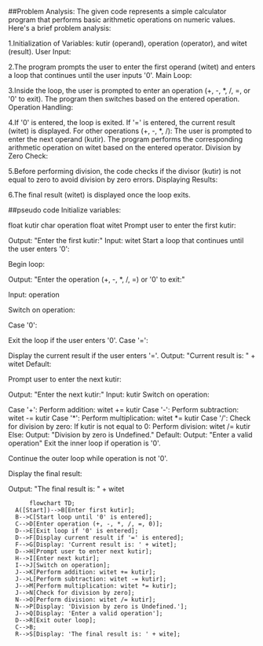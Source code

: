 
##Problem Analysis:
The given code represents a simple calculator program that performs basic arithmetic operations on numeric values. Here's a brief problem analysis:

1.Initialization of Variables: kutir (operand), operation (operator), and witet (result).
User Input:

2.The program prompts the user to enter the first operand (witet) and enters a loop that continues until the user inputs '0'.
Main Loop:

3.Inside the loop, the user is prompted to enter an operation (+, -, *, /, =, or '0' to exit).
The program then switches based on the entered operation.
Operation Handling:

4.If '0' is entered, the loop is exited.
If '=' is entered, the current result (witet) is displayed.
For other operations (+, -, *, /):
The user is prompted to enter the next operand (kutir).
The program performs the corresponding arithmetic operation on witet based on the entered operator.
Division by Zero Check:

5.Before performing division, the code checks if the divisor (kutir) is not equal to zero to avoid division by zero errors.
Displaying Results:

6.The final result (witet) is displayed once the loop exits.

##pseudo code
Initialize variables:

float kutir
char operation
float witet
Prompt user to enter the first kutir:

Output: "Enter the first kutir:"
Input: witet
Start a loop that continues until the user enters '0':

Begin loop:

Output: "Enter the operation (+, -, *, /, =) or '0' to exit:"

Input: operation

Switch on operation:

Case '0':

Exit the loop if the user enters '0'.
Case '=':

Display the current result if the user enters '='.
Output: "Current result is: " + witet
Default:

Prompt user to enter the next kutir:

Output: "Enter the next kutir:"
Input: kutir
Switch on operation:

Case '+':
Perform addition: witet += kutir
Case '-':
Perform subtraction: witet -= kutir
Case '*':
Perform multiplication: witet *= kutir
Case '/':
Check for division by zero:
If kutir is not equal to 0:
Perform division: witet /= kutir
Else:
Output: "Division by zero is Undefined."
Default:
Output: "Enter a valid operation"
Exit the inner loop if operation is '0'.

Continue the outer loop while operation is not '0'.

Display the final result:

Output: "The final result is: " + witet



``` mermaid
      flowchart TD;
  A([Start])-->B[Enter first kutir];
  B-->C[Start loop until '0' is entered];
  C-->D[Enter operation (+, -, *, /, =, 0)];
  D-->E[Exit loop if '0' is entered];
  D-->F[Display current result if '=' is entered];
  F-->G[Display: 'Current result is: ' + witet];
  D-->H[Prompt user to enter next kutir];
  H-->I[Enter next kutir];
  I-->J[Switch on operation];
  J-->K[Perform addition: witet += kutir];
  J-->L[Perform subtraction: witet -= kutir];
  J-->M[Perform multiplication: witet *= kutir];
  J-->N[Check for division by zero];
  N-->O[Perform division: witet /= kutir];
  N-->P[Display: 'Division by zero is Undefined.'];
  J-->Q[Display: 'Enter a valid operation'];
  D-->R[Exit outer loop];
  C-->B;
  R-->S[Display: 'The final result is: ' + wite];
```
